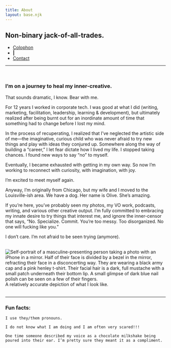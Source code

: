 ```yaml
---
title: About
layout: base.njk
---
```


## Non-binary jack-of-all-trades.

<nav class="subnav">
    <ul>
        <li><a href="/about/colophon">Colophon</a></li>
        <li><b>|</b></li>
        <li><a href="/about/contact">Contact</a></li>
    </ul>
</nav>

<hr>
<br>
<h3>I’m on a journey to heal my inner-creative.</h3>

That sounds dramatic, I know. Bear with me.

For 12 years I worked in corporate tech. I was good at what I did (writing, marketing, facilitation, leadership, learning & development), but ultimately realized after being burnt out for an inordinate amount of time that something had to change before I lost my mind.

In the process of recuperating, I realized that I’ve neglected the artistic side of me—the imaginative, curious child who was never afraid to try new things and play with ideas they conjured up. Somewhere along the way of building a “career,” I let fear dictate how I lived my life. I stopped taking chances. I found new ways to say “no” to myself.

Eventually, I became exhausted with getting in my own way. So now I’m working to reconnect with curiosity, with imagination, with joy. 

I’m excited to meet myself again.

Anyway, I’m originally from Chicago, but my wife and I moved to the Louisville-ish area. We have a dog. Her name is Olive. She’s amazing. 

If you’re here, you’ve probably seen my photos, my VO work, podcasts, writing, and various other creative output. I’m fully committed to embracing my innate desire to try things that interest me, and ignore the inner-censor that says, “No. Specialize. Commit. You’re too messy. Too disorganized. No one will fucking like you.”

I don’t care. I’m not afraid to be seen trying (anymore).<br><br>

<img id="aboutselfie" src="/assets/img/self.jpeg" alt="Self-portrait of a masculine-presenting person taking a photo with an iPhone in a mirror. Half of their face is divided by a bezel in the mirror, refracting their face in a disconcerting way. They are wearing a black army cap and a pink henley t-shirt. Their facial hair is a dark, full mustache with a small patch underneath their bottom lip. A small glimpse of dark blue nail polish can be seen on a few of their fingers.">

<div class="imgcap">A relatively accurate depiction of what I look like.</div><br>
<hr></hr>

### Fun facts:

    I use they/them pronouns.

    I do not know what I am doing and I am often very scared!!!

    One time someone described my voice as a chocolate milkshake being poured into their ear. I’m pretty sure they meant it as a compliment.


